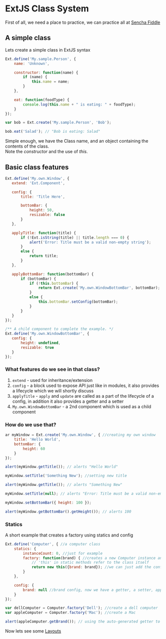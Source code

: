 # ExtJS Class System
First of all, we need a place to practice, we can practice all at [Sencha Fiddle](fiddle.sencha.com)

## A simple class
Lets create a simple class in ExtJS syntax
```javascript
Ext.define('My.sample.Person', {
    name: 'Unknown',

    constructor: function(name) {
        if (name) {
            this.name = name;
        }
    },

    eat: function(foodType) {
        console.log(this.name + " is eating: " + foodType);
    }
});

var bob = Ext.create('My.sample.Person', 'Bob');

bob.eat('Salad'); // "Bob is eating: Salad"
```

Simple enough, we have the Class name, and an object containing the contents of the class.  
Note the _constructor_ and the use of _this_.  

## Basic class features
```javascript
Ext.define('My.own.Window', {
   extend: 'Ext.Component',

   config: {
       title: 'Title Here',

       bottomBar: {
           height: 50,
           resizable: false
       }
   },

   applyTitle: function(title) {
       if (!Ext.isString(title) || title.length === 0) {
           alert('Error: Title must be a valid non-empty string');
       }
       else {
           return title;
       }
   },

   applyBottomBar: function(bottomBar) {
       if (bottomBar) {
           if (!this.bottomBar) {
               return Ext.create('My.own.WindowBottomBar', bottomBar);
           }
           else {
               this.bottomBar.setConfig(bottomBar);
           }
       }
   }
});

/** A child component to complete the example. */
Ext.define('My.own.WindowBottomBar', {
   config: {
       height: undefined,
       resizable: true
   }
});
```

### What features do we see in that class?
1. `extend` - used for inheritance/extension
2. `config` - a block used to expose API just like in modules, it also provides a lifecycle which we will shortly discuss
3. `applyTitle` - `apply` and `update` are called as a part of the lifecycle of a config, in addition it also provides a getter and a setter
4. `My.own.WindowBottomBar` - a 2nd component which is used as a child component

### How do we use that?
```javascript
ar myWindow = Ext.create('My.own.Window', { //creating my own window
    title: 'Hello World',
    bottomBar: {
        height: 60
    }
});

alert(myWindow.getTitle()); // alerts "Hello World"

myWindow.setTitle('Something New'); //setting new title

alert(myWindow.getTitle()); // alerts "Something New"

myWindow.setTitle(null); // alerts "Error: Title must be a valid non-empty string"

myWindow.setBottomBar({ height: 100 });

alert(myWindow.getBottomBar().getHeight()); // alerts 100
```

### Statics
A short example that creates a factory using statics and config
```javascript
Ext.define('Computer', { //a computer class
    statics: {
        instanceCount: 0, //just for example
        factory: function(brand) { //creates a new Computer instance and passes the 'brand' config to the constructor
            // 'this' in static methods refer to the class itself
            return new this({brand: brand}); //we can just add the config in the constructor
        }
    },

    config: {
        brand: null //brand config, now we have a getter, a setter, apply and update
    }
});

var dellComputer = Computer.factory('Dell'); //create a dell computer
var appleComputer = Computer.factory('Mac'); //create a Mac

alert(appleComputer.getBrand()); // using the auto-generated getter to get the value of a config property. Alerts "Mac"
```

Now lets see some [Layouts](extjs-layouts.md)



